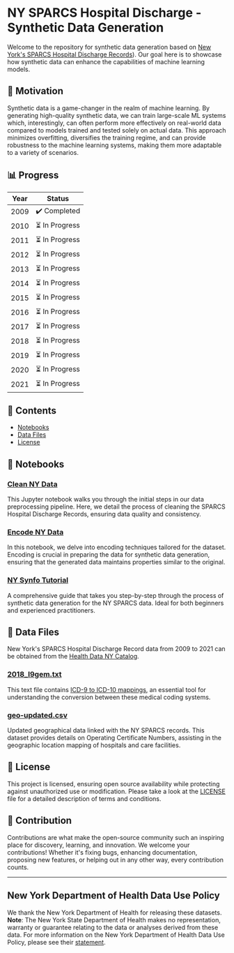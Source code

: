 # NY SPARCS Hospital Discharge - Synthetic Data Generation

Welcome to the repository for synthetic data generation based on [New York's SPARCS Hospital Discharge Records](ttps://health.data.ny.gov/)). Our goal here is to showcase how synthetic data can enhance the capabilities of machine learning models.


## 📌 Motivation

Synthetic data is a game-changer in the realm of machine learning. By generating high-quality synthetic data, we can train large-scale ML systems which, interestingly, can often perform more effectively on real-world data compared to models trained and tested solely on actual data. This approach minimizes overfitting, diversifies the training regime, and can provide robustness to the machine learning systems, making them more adaptable to a variety of scenarios.

## 📊 Progress

| Year | Status          |
|------|-----------------|
| 2009 | ✔️ Completed    |
| 2010 | ⏳ In Progress  |
| 2011 | ⏳ In Progress  |
| 2012 | ⏳ In Progress  |
| 2013 | ⏳ In Progress  |
| 2014 | ⏳ In Progress  |
| 2015 | ⏳ In Progress  |
| 2016 | ⏳ In Progress  |
| 2017 | ⏳ In Progress  |
| 2018 | ⏳ In Progress  |
| 2019 | ⏳ In Progress  |
| 2020 | ⏳ In Progress  |
| 2021 | ⏳ In Progress  |

## 📘 Contents

- [Notebooks](#notebooks)
- [Data Files](#data-files)
- [License](#license)


## 📔 Notebooks

### [Clean NY Data](synfo-ny-discharge/clean_ny_data.ipynb)
This Jupyter notebook walks you through the initial steps in our data preprocessing pipeline. Here, we detail the process of cleaning the SPARCS Hospital Discharge Records, ensuring data quality and consistency.

### [Encode NY Data](synfo-ny-discharge/encode_ny_data.ipynb)
In this notebook, we delve into encoding techniques tailored for the dataset. Encoding is crucial in preparing the data for synthetic data generation, ensuring that the generated data maintains properties similar to the original.

### [NY Synfo Tutorial](synfo-ny-discharge/ny-synfo-tutorial.ipynb)
A comprehensive guide that takes you step-by-step through the process of synthetic data generation for the NY SPARCS data. Ideal for both beginners and experienced practitioners.


## 📂 Data Files

New York's SPARCS Hospital Discharge Record data from 2009 to 2021 can be obtained from the [Health Data NY Catalog](https://health.data.ny.gov/browse?q=Hospital%20Inpatient%20Discharges%20(SPARCS%20De-Identified)%3A&sortBy=relevance). 

### [2018_I9gem.txt](synfo-ny-discharge/2018_I9gem.txt)
This text file contains [ICD-9 to ICD-10 mappings](https://icd.codes/convert/icd9-to-icd10-cm), an essential tool for understanding the conversion between these medical coding systems.

### [geo-updated.csv](synfo-ny-discharge/geo-updated.csv)
Updated geographical data linked with the NY SPARCS records. This dataset provides details on Operating Certificate Numbers, assisting in the geographic location mapping of hospitals and care facilities.


## 📜 License

This project is licensed, ensuring open source availability while protecting against unauthorized use or modification. Please take a look at the [LICENSE](LICENSE) file for a detailed description of terms and conditions.

## 👥 Contribution

Contributions are what make the open-source community such an inspiring place for discovery, learning, and innovation. We welcome your contributions! Whether it's fixing bugs, enhancing documentation, proposing new features, or helping out in any other way, every contribution counts.

---
## New York Department of Health Data Use Policy
We thank the New York Department of Health for releasing these datasets. **Note**: The New York State Department of Health makes no representation, warranty or guarantee relating to the data or analyses derived from these data. For more information on the New York Department of Health Data Use Policy, please see their [statement](https://www.health.ny.gov/about/data_use.htm).
